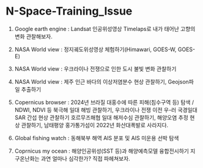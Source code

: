 # N-Space-Training_Issue

1. Google earth engine : Landsat 인공위성영상 Timelaps로 내가 태어난 고향의 변화 관찰해보자.

2. NASA World view : 정지궤도위성영상 체험하기(Himawari, GOES-W, GOES-E)

3. NASA World view : 우크라이나 전쟁으로 인한 도시 불빛 변화 관찰하기

4. NASA World view : 제주 인근 바다의 이상저염분수 현상 관찰하기, Geojson파일 추출하기

5. Copernicus browser : 2024년 브라질 대홍수에 따른 피해(침수구역 등) 탐색 / NDWI, NDVI 등
                        북극해 일대 해빙 관찰하기, 우크라이나 전쟁 이전 우-러 국경일대 SAR 간섭 현상 관찰하기
                        호르무즈해협 일대 해저수심 관찰하기, 해양오염 추정 현상 관찰하기, 남태평양 홍가통가섬이 2022년 화산대폭발로 사라지다.

6. Global fishing watch : 동해북부 해역 AIS 분포 및 AIS 미운용 선박 탐색

7. Coprnicus my ocean : 해양인공위성(SST 등)과 해양예측모델 융합전시하기
                        지구온난화는 과연 얼마나 심각한가? 직접 파헤쳐보자.
